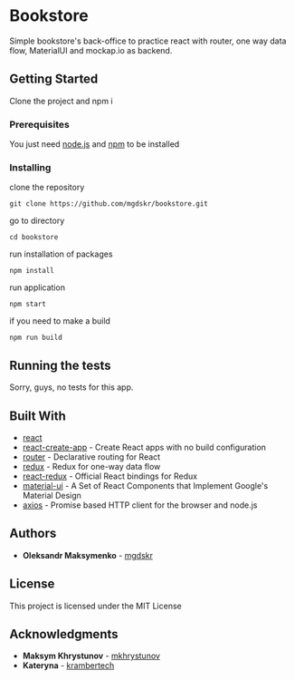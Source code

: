 # Bookstore

Simple bookstore's back-office to practice react with router, one way data flow, MaterialUI and mockap.io as backend.

## Getting Started

Clone the project and npm i

### Prerequisites

You just need [node.js](https://nodejs.org/uk/) and [npm](https://www.npmjs.com/) to be installed

### Installing

clone the repository
```
git clone https://github.com/mgdskr/bookstore.git
```
go to directory
```
cd bookstore
```
run installation of packages
```
npm install
```
run application
```
npm start
```
if you need to make a build
```
npm run build
```

## Running the tests

Sorry, guys, no tests for this app.

## Built With

* [react](https://facebook.github.io/react/)
* [react-create-app](https://github.com/facebookincubator/create-react-app) - Create React apps with no build configuration
* [router](https://github.com/ReactTraining/react-router) - Declarative routing for React
* [redux](http://redux.js.org/docs/introduction/) - Redux for one-way data flow
* [react-redux](https://github.com/reactjs/react-redux) - Official React bindings for Redux
* [material-ui](http://www.material-ui.com/#/) - A Set of React Components that Implement Google's Material Design 
* [axios](https://github.com/mzabriskie/axios) - Promise based HTTP client for the browser and node.js

## Authors

* **Oleksandr Maksymenko** - [mgdskr](https://github.com/mgdskr)

## License

This project is licensed under the MIT License

## Acknowledgments

* **Maksym Khrystunov** - [mkhrystunov](https://github.com/mkhrystunov)
* **Kateryna** - [krambertech](https://github.com/krambertech)
